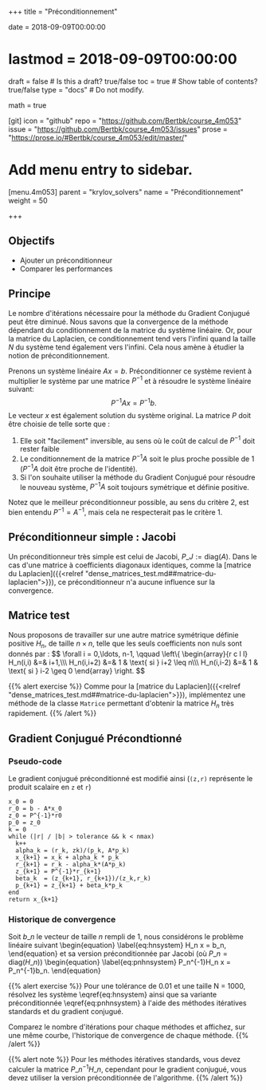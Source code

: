 +++
title = "Préconditionnement"

date = 2018-09-09T00:00:00
# lastmod = 2018-09-09T00:00:00

draft = false  # Is this a draft? true/false
toc = true  # Show table of contents? true/false
type = "docs"  # Do not modify.

math = true

[git]
  icon = "github"
  repo = "https://github.com/Bertbk/course_4m053"
  issue = "https://github.com/Bertbk/course_4m053/issues"
  prose = "https://prose.io/#Bertbk/course_4m053/edit/master/"

# Add menu entry to sidebar.
[menu.4m053]
  parent = "krylov_solvers"
  name = "Préconditionnement"
  weight = 50

+++

## Objectifs

- Ajouter un préconditionneur
- Comparer les performances


## Principe 

Le nombre d'itérations nécessaire pour la méthode du Gradient Conjugué peut être diminué. Nous savons que la convergence de la méthode  dépendant du conditionnement de la matrice du système linéaire. Or, pour la matrice du Laplacien, ce conditionnement tend vers l'infini quand la taille $N$ du système tend également vers l'infini. Cela nous amène à étudier la notion de préconditionnement.

Prenons un système linéaire $Ax = b$. Préconditionner ce système revient à multiplier le système par une matrice $P^{-1}$ et à résoudre le système linéaire suivant:
$$
P^{-1}Ax = P^{-1}b.
$$
Le vecteur $x$ est également solution du système original. La matrice $P$ doit être choisie de telle sorte que :

1. Elle soit "facilement" inversible, au sens où le coût de calcul de $P^{-1}$ doit rester faible
2. Le conditionnement de la matrice $P^{-1}A$ soit le plus proche possible de 1 ($P^{-1}A$ doit être proche de l'identité).
3. Si l'on souhaite utiliser la méthode du Gradient Conjugué pour résoudre le nouveau système, $P^{-1}A$ soit toujours symétrique et définie positive.

Notez que le meilleur préconditionneur possible, au sens du critère 2, est bien entendu $P^{-1} = A^{-1}$, mais cela ne respecterait pas le critère 1.

## Préconditionneur simple : Jacobi

Un préconditionneur très simple est celui de Jacobi, $P\_J := \text{diag}(A)$. Dans le cas d'une matrice à coefficients diagonaux identiques, comme la [matrice du Laplacien]({{<relref "dense_matrices_test.md##matrice-du-laplacien">}}), ce préconditionneur n'a aucune influence sur la convergence. 

## Matrice test

Nous proposons de travailler sur une autre matrice symétrique définie positive $H_n$, de taille $n\times n$, telle que les seuls coefficients non nuls sont donnés par :
$$
\forall i = 0,\ldots, n-1, \qquad
\left\\{
  \begin{array}{r c l l}
    H_n(i,i) &=& i+1,\\\\\\
    H_n(i,i+2) &=& 1 & \text{ si } i+2 \leq n\\\\\\
    H_n(i,i-2) &=& 1 & \text{ si } i-2 \geq 0
  \end{array}
\right.
$$

{{% alert exercise %}}
Comme pour la [matrice du Laplacien]({{<relref "dense_matrices_test.md##matrice-du-laplacien">}}), implémentez une méthode de la classe `Matrice` permettant d'obtenir la matrice $H_n$ très rapidement.
{{% /alert %}}



## Gradient Conjugué Précondtionné

### Pseudo-code

Le gradient conjugué préconditionné est modifié ainsi (`(z,r)` représente le produit scalaire en `z` et `r`)

```
x_0 = 0
r_0 = b - A*x_0
z_0 = P^{-1}*r0
p_0 = z_0
k = 0
while (|r| / |b| > tolerance && k < nmax)
  k++
  alpha_k = (r_k, zk)/(p_k, A*p_k)
  x_{k+1} = x_k + alpha_k * p_k
  r_{k+1} = r_k - alpha_k*(A*p_k)
  z_{k+1} = P^{-1}*r_{k+1}
  beta_k  = (z_{k+1}, r_{k+1})/(z_k,r_k)
  p_{k+1} = z_{k+1} + beta_k*p_k
end
return x_{k+1}
```

### Historique de convergence

Soit $b\_n$ le vecteur de taille $n$ rempli de 1, nous considérons le problème linéaire suivant
\begin{equation}
\label{eq:hnsystem}
H\_n x = b\_n,
\end{equation}
et sa version préconditionnée par Jacobi (où $P\_n = \text{diag}(H\_n)$)
\begin{equation}
\label{eq:pnhnsystem}
P\_n^{-1}H\_n x = P\_n^{-1}b\_n.
\end{equation}

{{% alert exercise %}}
Pour une tolérance de 0.01 et une taille N = 1000, résolvez les système \eqref{eq:hnsystem} ainsi que sa variante préconditionnée \eqref{eq:pnhnsystem} à l'aide des méthodes itératives standards et du gradient conjugué. 

Comparez le nombre d'itérations pour chaque méthodes et affichez, sur une même courbe, l'historique de convergence de chaque méthode.
{{% /alert %}}

{{% alert note %}}
Pour les méthodes itératives standards, vous devez calculer la matrice $P\_n^{-1}H\_n$, cependant pour le gradient conjugué, vous devez utiliser la version préconditionnée de l'algorithme.
{{% /alert %}}